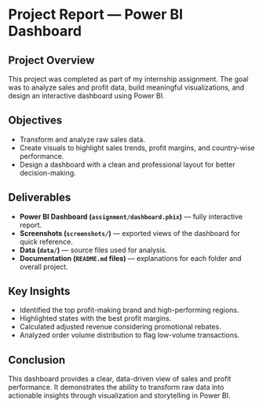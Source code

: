 # Project Report — Power BI Dashboard

## Project Overview
This project was completed as part of my internship assignment. The goal was to analyze sales and profit data, build meaningful visualizations, and design an interactive dashboard using Power BI.

## Objectives
- Transform and analyze raw sales data.
- Create visuals to highlight sales trends, profit margins, and country-wise performance.
- Design a dashboard with a clean and professional layout for better decision-making.

## Deliverables
- **Power BI Dashboard (`assignment/dashboard.pbix`)** — fully interactive report.
- **Screenshots (`screenshots/`)** — exported views of the dashboard for quick reference.
- **Data (`data/`)** — source files used for analysis.
- **Documentation (`README.md` files)** — explanations for each folder and overall project.

## Key Insights
- Identified the top profit-making brand and high-performing regions.
- Highlighted states with the best profit margins.
- Calculated adjusted revenue considering promotional rebates.
- Analyzed order volume distribution to flag low-volume transactions.

## Conclusion
This dashboard provides a clear, data-driven view of sales and profit performance. It demonstrates the ability to transform raw data into actionable insights through visualization and storytelling in Power BI.
